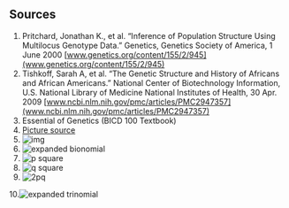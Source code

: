## Sources
1. Pritchard, Jonathan K., et al. “Inference of Population Structure Using
Multilocus Genotype Data.” Genetics, Genetics Society of America, 1 June 2000 [www.genetics.org/content/155/2/945](www.genetics.org/content/155/2/945)
2. Tishkoff, Sarah A, et al. “The Genetic Structure and History of Africans and African Americans.” National Center of Biotechnology Information, U.S. National Library of Medicine National Institutes of Health, 30 Apr. 2009 [www.ncbi.nlm.nih.gov/pmc/articles/PMC2947357](www.ncbi.nlm.nih.gov/pmc/articles/PMC2947357)
3. Essential of Genetics (BICD 100 Textbook)
4. [Picture source](https://www.datanovia.com/en/lessons/model-based-clustering-essentials/)  
5. ![img](http://bit.ly/384N4kM)
6. ![expanded
bionomial](http://raw.githubusercontent.com/gary317680/BENG183/master/expanded_binomial.png)
7. ![p
square](http://raw.githubusercontent.com/gary317680/BENG183/master/p_square.png)
8. ![q
square](http://raw.githubusercontent.com/gary317680/BENG183/master/q_square.png)
9. ![2pq](http://raw.githubusercontent.com/gary317680/BENNG183/master/2pq.png)

10.![expanded
trinomial](https://raw.githubusercontent.com/gary317680/BENG183/master/expanded_trinomial.png)
